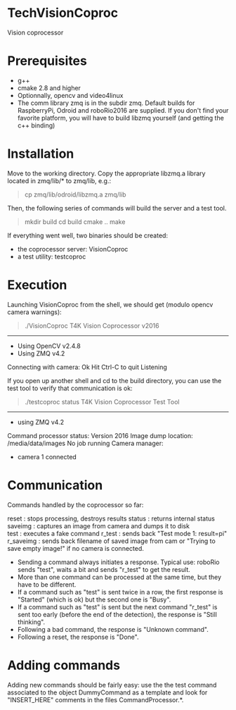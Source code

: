# TechVisionCoproc
Vision coprocessor

Prerequisites
=============

- g++ 
- cmake 2.8 and higher
- Optionnally, opencv and video4linux
- The comm library zmq is in the subdir zmq. Default builds for RaspberryPi, Odroid and roboRio2016 are supplied. If you don't find your favorite platform, you will have to build libzmq yourself (and getting the c++ binding)


Installation
============

Move to the working directory. Copy the appropriate libzmq.a library located in zmq/lib/* to zmq/lib, e.g.:
> cp zmq/lib/odroid/libzmq.a zmq/lib

Then, the following series of commands will build the server and a test tool.

> mkdir build
> cd build
> cmake ..
> make

If everything went well, two binaries should be created: 
- the coprocessor server: VisionCoproc
- a test utility: testcoproc

Execution
=========

Launching VisionCoproc from the shell, we should get (modulo opencv camera warnings):

> ./VisionCoproc
T4K Vision Coprocessor v2016
----------------------

* Using OpenCV v2.4.8
* Using ZMQ v4.2

Connecting with camera: Ok
Hit Ctrl-C to quit
Listening


If you open up another shell and cd to the build directory, you can use the test tool to verify that communication is ok:

> ./testcoproc status
T4K Vision Coprocessor Test Tool
--------------------------------

* using ZMQ v4.2

Command processor status:
Version 2016
Image dump location: /media/data/images
 No job running
Camera manager: 
 * camera 1 connected


Communication
=============

Commands handled by the coprocessor so far:

reset				: stops processing, destroys results
status				: returns internal status 
saveimg				: captures an image from camera and dumps it to disk   
test				: executes a fake command 
r_test				: sends back "Test mode 1: result=pi"
r_saveimg            		: sends back filename of saved image from cam or "Trying to save empty image!" if no camera is connected.


* Sending a command always initiates a response. Typical use:  roboRio sends "test", waits a bit and sends "r_test" to get the result.
* More than one command can be processed at the same time, but they have to be different.
* If a command such as "test" is sent twice in a row, the first response is "Started" (which is ok) but the second one is "Busy".
* If a command such as "test" is sent but the next command "r_test" is sent too early (before the end of the detection), the response is "Still thinking".
* Following a bad command, the response is "Unknown command".
* Following a reset, the response is "Done".
 
Adding commands
===============

Adding new commands should be fairly easy: use the the test command associated to the object DummyCommand as a template and look for "INSERT_HERE" comments in the files CommandProcessor.*.
  
